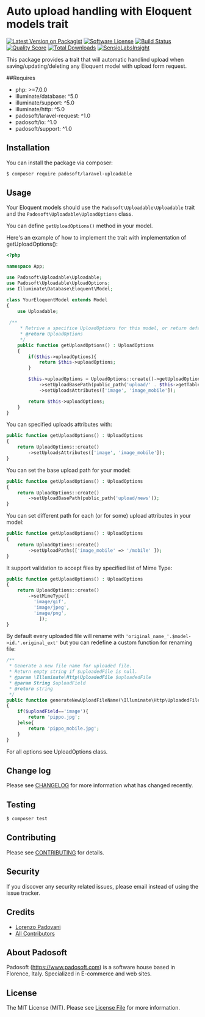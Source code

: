 # Auto upload handling with Eloquent models trait

[![Latest Version on Packagist](https://img.shields.io/packagist/v/padosoft/laravel-uploadable.svg?style=flat-square)](https://packagist.org/packages/padosoft/laravel-uploadable)
[![Software License](https://img.shields.io/badge/license-MIT-brightgreen.svg?style=flat-square)](LICENSE.md)
[![Build Status](https://img.shields.io/travis/padosoft/laravel-uploadable/master.svg?style=flat-square)](https://travis-ci.org/padosoft/laravel-uploadable)
[![Quality Score](https://img.shields.io/scrutinizer/g/padosoft/laravel-uploadable.svg?style=flat-square)](https://scrutinizer-ci.com/g/padosoft/laravel-uploadable)
[![Total Downloads](https://img.shields.io/packagist/dt/padosoft/laravel-uploadable.svg?style=flat-square)](https://packagist.org/packages/padosoft/laravel-uploadable)
[![SensioLabsInsight](https://img.shields.io/sensiolabs/i/4570b2c7-71c6-4b11-9214-da078fb51a98.svg?style=flat-square)](https://insight.sensiolabs.com/projects/4570b2c7-71c6-4b11-9214-da078fb51a98)

This package provides a trait that will automatic handlind upload when saving/updating/deleting any Eloquent model with upload form request.

##Requires
  
- php: >=7.0.0
- illuminate/database: ^5.0
- illuminate/support: ^5.0
- illuminate/http: ^5.0
- padosoft/laravel-request: ^1.0
- padosoft/io: ^1.0
- padosoft/support: ^1.0
  
## Installation

You can install the package via composer:
``` bash
$ composer require padosoft/laravel-uploadable
```

## Usage

Your Eloquent models should use the `Padosoft\Uploadable\Uploadable` trait and the `Padosoft\Uploadable\UploadOptions` class.

You can define `getUploadOptions()`  method  in your model. 

Here's an example of how to implement the trait with implementation of getUploadOptions():

```php
<?php

namespace App;

use Padosoft\Uploadable\Uploadable;
use Padosoft\Uploadable\UploadOptions;
use Illuminate\Database\Eloquent\Model;

class YourEloquentModel extends Model
{
    use Uploadable;
    
 /**
     * Retrive a specifice UploadOptions for this model, or return default UploadOptions
     * @return UploadOptions
     */
    public function getUploadOptions() : UploadOptions
    {
        if($this->uploadOptions){
            return $this->uploadOptions;
        }

        $this->uploadOptions = UploadOptions::create()->getUploadOptionsDefault()
            ->setUploadBasePath(public_path('upload/' . $this->getTable()))
            ->setUploadsAttributes(['image', 'image_mobile']);

        return $this->uploadOptions;
    }
}
```

You can specified uploads attributes with:

```php
public function getUploadOptions() : UploadOptions
{
    return UploadOptions::create()
        ->setUploadsAttributes(['image', 'image_mobile']);
}
```
You can set the base upload path for your model:

```php
public function getUploadOptions() : UploadOptions
{
    return UploadOptions::create()
        ->setUploadBasePath(public_path('upload/news'));
}
```
You can set different path for each (or for some) upload attributes in your model:
```php
public function getUploadOptions() : UploadOptions
{
    return UploadOptions::create()
        ->setUploadPaths(['image_mobile' => '/mobile' ]);
}
```

It support validation to accept files by specified list of Mime Type:
```php
public function getUploadOptions() : UploadOptions
{
    return UploadOptions::create()
        ->setMimeType([
          'image/gif',
          'image/jpeg',
          'image/png',
            ]);
}
```

By default every uploaded file will rename with `'original_name_'.$model->id.'.original_ext'` 
but you can redefine a custom function for renaming file:

```php
/**
 * Generate a new file name for uploaded file.
 * Return empty string if $uploadedFile is null.
 * @param \Illuminate\Http\UploadedFile $uploadedFile
 * @param String $uploadField
 * @return string
 */
public function generateNewUploadFileName(\Illuminate\Http\UploadedFile $uploadedFile, string $uploadField) : string 
{
    if($uploadField=='image'){
        return 'pippo.jpg';
    }else{
        return 'pippo_mobile.jpg';
    }
}
```

For all options see UploadOptions class.

## Change log

Please see [CHANGELOG](CHANGELOG.md) for more information what has changed recently.

## Testing

``` bash
$ composer test
```

## Contributing

Please see [CONTRIBUTING](CONTRIBUTING.md) for details.

## Security

If you discover any security related issues, please email instead of using the issue tracker.

## Credits
- [Lorenzo Padovani](https://github.com/lopadova)
- [All Contributors](../../contributors)

## About Padosoft
Padosoft (https://www.padosoft.com) is a software house based in Florence, Italy. Specialized in E-commerce and web sites.

## License

The MIT License (MIT). Please see [License File](LICENSE.md) for more information.
